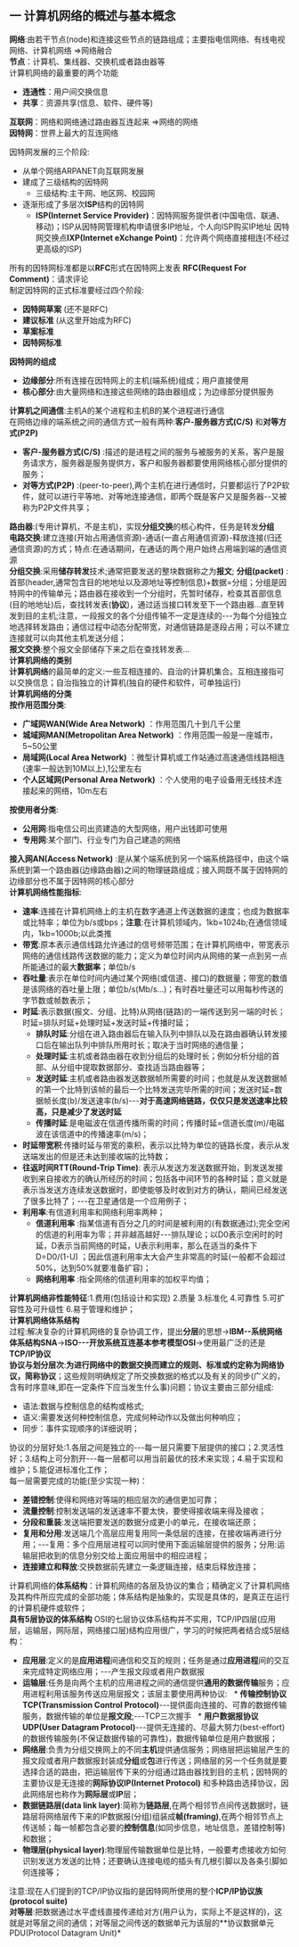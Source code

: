 ## 一 计算机网络的概述与基本概念
**网络**:由若干节点(node)和连接这些节点的链路组成；主要指电信网络、有线电视网络、计算机网络 =>网络融合<br>
**节点**：计算机、集线器、交换机或者路由器等<br>
计算机网络的最重要的两个功能
* **连通性**：用户间交换信息
* **共享**：资源共享(信息、软件、硬件等)

**互联网**：网络和网络通过路由器互连起来 =>网络的网络<br>
**因特网**：世界上最大的互连网络<br>

因特网发展的三个阶段:
* 从单个网络ARPANET向互联网发展
* 建成了三级结构的因特网
    * 三级结构:主干网、地区网、校园网
* 逐渐形成了多层次**ISP**结构的因特网
    * **ISP(Internet Service Provider)**：因特网服务提供者(中国电信、联通、移动)；ISP从因特网管理机构申请很多IP地址，个人向ISP购买IP地址
因特网交换点**IXP(Internet eXchange Point)**：允许两个网络直接相连(不经过更高级的ISP)

所有的因特网标准都是以**RFC**形式在因特网上发表&nbsp;**RFC(Request For Comment)**：请求评论<br>
制定因特网的正式标准要经过四个阶段:
* **因特网草案** (还不是RFC)
* **建议标准** (从这里开始成为RFC)
* **草案标准**
* **因特网标准** 

**因特网的组成**
* **边缘部分**:所有连接在因特网上的主机(端系统)组成；用户直接使用
* **核心部分**:由大量网络和连接这些网络的路由器组成；为边缘部分提供服务

**计算机之间通信**:主机A的某个进程和主机B的某个进程进行通信<br>
在网络边缘的端系统之间的通信方式一般有两种:**客户-服务器方式(C/S)** 和**对等方式(P2P)**
* **客户-服务器方式(C/S)** :描述的是进程之间的服务与被服务的关系，客户是服务请求方，服务器是服务提供方，客户和服务器都要使用网络核心部分提供的服务；
* **对等方式(P2P)** :(peer-to-peer),两个主机在进行通信时，只要都运行了P2P软件，就可以进行平等地、对等地连接通信，即两个既是客户又是服务器--又被称为P2P文件共享；<br>

**路由器**:(专用计算机，不是主机)，实现**分组交换**的核心构件，任务是转发**分组**<br>
**电路交换**:建立连接(开始占用通信资源)-通话(一直占用通信资源)-释放连接(归还通信资源)的方式；特点:在通话期间，在通话的两个用户始终占用端到端的通信资源<br>
**分组交换**:采用**储存转发**技术;通常把要发送的整块数据称之为**报文**; **分组(packet)** :首部(header,通常包含目的地地址以及源地址等控制信息)+数据=分组；分组是因特网中的传输单元；路由器在接收到一个分组时，先暂时储存，检查其首部信息(目的地地址)后，查找转发表(**协议**)，通过适当接口转发至下一个路由器...直至转发到目的主机;注意，一段报文的各个分组传输不一定是连续的---为每个分组独立地选择转发路由；通信过程中动态分配带宽，对通信链路是逐段占用；可以不建立连接就可以向其他主机发送分组；<br>
**报文交换**:整个报文全部储存下来之后在查找转发表...<br>
**计算机网络的类别**<br>
**计算机网络**的最简单的定义:一些互相连接的、自治的计算机集合。互相连接指可以交换信息；自治指独立的计算机(独自的硬件和软件，可单独运行)<br>
**计算机网络的分类**<br>
**按作用范围分类**:
* **广域网WAN(Wide Area Network)** ：作用范围几十到几千公里
* **城域网MAN(Metropolitan Area Network)** ：作用范围一般是一座城市，5~50公里
* **局域网(Local Area Network)** ：微型计算机或工作站通过高速通信线路相连(速率一般达到10M以上),1公里左右
* **个人区域网(Personal Area Network)** ：个人使用的电子设备用无线技术连接起来的网络，10m左右<br>

**按使用者分类**:
* **公用网**:指电信公司出资建造的大型网络，用户出钱即可使用
* **专用网**:某个部门、行业专门为自己建造的网络<br>

**接入网AN(Access Network)** :是从某个端系统到另一个端系统路径中，由这个端系统到第一个路由器(边缘路由器)之间的物理链路组成；接入网既不属于因特网的边缘部分也不属于因特网的核心部分<br>
**计算机网络性能指标**:
* **速率**:连接在计算机网络上的主机在数字通道上传送数据的速度；也成为数据率或比特率；单位为b/s或bps；**注意**:在计算机领域内，1kb=1024b;在通信领域内，1kb=1000b;以此类推
* **带宽**:原本表示通信线路允许通过的信号频带范围；在计算机网络中，带宽表示网络的通信线路传送数据的能力；定义为单位时间内从网络的某一点到另一点所能通过的最大**数据率**；单位b/s
* **吞吐量**:表示在单位时间内通过某个网络(或信道、接口)的数据量；带宽的数值是该网络的吞吐量上限；单位b/s(Mb/s...)；有时吞吐量还可以用每秒传送的字节数或帧数表示；
* **时延**:表示数据(报文、分组、比特)从网络(链路)的一端传送到另一端的时长；时延=排队时延+处理时延+发送时延+传播时延；
   * **排队时延**:分组在进入路由器后在输入队列中排队以及在路由器确认转发接口后在输出队列中排队所用时长；取决于当时网络的通信量；
   * **处理时延**:主机或者路由器在收到分组后的处理时长；例如分析分组的首部、从分组中提取数据部分、查找适当路由器等；
   * **发送时延**:主机或者路由器发送数据帧所需要的时间；也就是从发送数据帧的第一个比特到该帧的最后一个比特发送完毕所需的时间；发送时延=数据帧长度(b)/发送速率(b/s)---**对于高速网络链路，仅仅只是发送速率比较高，只是减少了发送时延** 
   * **传播时延**:是电磁波在信道传播所需的时间；传播时延=信道长度(m)/电磁波在该信道中的传播速率(m/s)；
* **时延带宽积**:传播时延与带宽的乘积，表示以比特为单位的链路长度，表示从发送端发出的但是还未达到接收端的比特数；
* **往返时间RTT(Round-Trip Time)**: 表示从发送方发送数据开始，到发送发接收到来自接收方的确认所经历的时间；包括各中间环节的各种时延；意义就是表示当发送方连续发送数据时，即使能够及时收到对方的确认，期间已经发送了很多比特了；---在卫星通信是一个应用例子；
* **利用率**:有信道利用率和网络利用率两种；
   * **信道利用率** :指某信道有百分之几的时间是被利用的(有数据通过);完全空闲的信道的利用率为零；并非越高越好---排队理论；以D0表示空闲时的时延，D表示当前网络的时延，U表示利用率，那么在适当的条件下 D=D0/(1-U) ；因此信道利用率太大会产生非常高的时延(一般都不会超过50%，达到50%就要准备扩容)；
   * **网络利用率** :指全网络的信道利用率的加权平均值；
   
**计算机网络非性能特征**:1.费用(包括设计和实现) 2.质量 3.标准化 4.可靠性 5.可扩容性及可升级性 6.易于管理和维护；<br>
**计算机网络体系结构**<br>
过程:解决复杂的计算机网络的复杂协调工作，提出**分层**的思想->**IBM--系统网络体系结构SNA**->**ISO---开放系统互连基本参考模型OSI**->使用最广泛的还是**TCP/IP协议**<br>
**协议与划分层次**:**为进行网络中的数据交换而建立的规则、标准或约定称为网络协议，简称协议**；这些规则明确规定了所交换数据的格式以及有关的同步(广义的，含有时序意味,即在一定条件下应当发生什么事)问题；协议主要由三部分组成:
* 语法:数据与控制信息的结构或格式;
* 语义:需要发送何种控制信息，完成何种动作以及做出何种响应；
* 同步：事件实现顺序的详细说明；

协议的分层好处:1.各层之间是独立的---每一层只需要下层提供的接口；2.灵活性好；3.结构上可分割开---每一层都可以用当前最优的技术来实现；4.易于实现和维护；5.能促进标准化工作；<br>
每一层需要完成的功能(至少实现一种)：
* **差错控制**:使得和网络对等端的相应层次的通信更加可靠；
* **流量控制**:控制发送端的发送速率不要太快，要使得接收端来得及接收；
* **分段和重装**:发送端把要发送的数据分成更小的单元，在接收端还原；
* **复用和分用**:发送端几个高层应用复用同一条低层的连接，在接收端再进行分用；---复用：多个应用层进程可以同时使用下面运输层提供的服务；分用:运输层把收到的信息分别交给上面应用层中的相应进程；
* **连接建立和释放**:交换数据前先建立一条逻辑连接，结束后释放连接；

计算机网络的**体系结构**：计算机网络的各层及协议的集合；精确定义了计算机网络及其构件所应完成的全部功能；体系结构是抽象的，实现是具体的，是真正在运行的计算机硬件或软件；<br>
**具有5层协议的体系结构**
OSI的七层协议体系结构并不实用，TCP/IP四层(应用层，运输层，网际层，网络接口层)结构应用很广，学习的时候把两者结合成5层结构：
* **应用层**:定义的是**应用进程**间通信和交互的规则；任务是通过**应用进程**间的交互来完成特定网络应用；---产生报文段或者用户数据报
* **运输层**:任务是向两个主机的应用进程之间的通信提供**通用的数据传输**服务；应用进程利用该服务传送应用层报文；该层主要使用两种协议:
   * **传输控制协议TCP(Transmission Control Protocol)**---提供面向连接的、可靠的数据传输服务，数据传输的单位是**报文段**;---TCP三次握手
   * **用户数据报协议UDP(User Datagram Protocol)**---提供无连接的、尽最大努力(best-effort)的数据传输服务(不保证数据传输的可靠性)，数据传输单位是用户数据报；
* **网络层**:负责为分组交换网上的不同**主机**提供通信服务；网络层把运输层产生的报文段或者用户数据报封装成**分组**或**包**进行传送；网络层的另一个任务就是要选择合适的路由，把运输层传下来的分组通过路由器找到目的主机；因特网的主要协议是无连接的**网际协议IP(Internet Protocol)** 和多种路由选择协议，因此网络层也称作为**网际层**或**IP**层；
* **数据链路层(data link layer)**:简称为**链路层**,在两个相邻节点间传送数据时，链路层将网络层传下来的IP数据报(分组)组装成**帧(framing)**,在两个相邻节点上传送帧；每一帧都包含必要的**控制信息**(如同步信息，地址信息，差错控制等)和数据；
* **物理层(physical layer)**:物理层传输数据单位是比特，一般要考虑接收方如何识别发送方发送的比特；还要确认连接电缆的插头有几根引脚以及各条引脚如何连接等；

注意:现在人们提到的TCP/IP协议指的是因特网所使用的整个**ICP/IP协议族(protocol suite)**<br>
**对等层**:把数据通过水平虚线直接传递给对方(用户认为，实际上不是这样的)，这就是对等层之间的通信；对等层之间传送的数据单元为该层的**协议数据单元PDU(Protocol Datagram Unit)*





